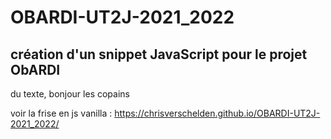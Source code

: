 # OBARDI-UT2J-2021_2022

## création d'un snippet JavaScript pour le projet ObARDI

du texte, bonjour les copains

voir la frise en js vanilla : https://chrisverschelden.github.io/OBARDI-UT2J-2021_2022/